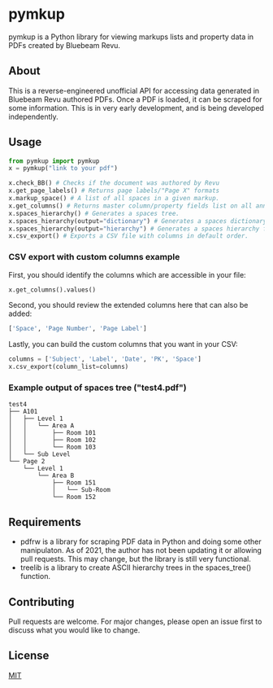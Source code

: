 # pymkup

pymkup is a Python library for viewing markups lists and property data in PDFs created by Bluebeam Revu.

## About

This is a reverse-engineered unofficial API for accessing data generated in Bluebeam Revu authored PDFs. Once a PDF is loaded, it can be scraped for some information. This is in very early development, and is being developed independently.

## Usage

```python
from pymkup import pymkup
x = pymkup("link to your pdf")

x.check_BB() # Checks if the document was authored by Revu
x.get_page_labels() # Returns page labels/"Page X" formats
x.markup_space() # A list of all spaces in a given markup.
x.get_columns() # Returns master column/property fields list on all annotations
x.spaces_hierarchy() # Generates a spaces tree.
x.spaces_hierarchy(output="dictionary") # Generates a spaces dictionary three levels deep.
x.spaces_hierarchy(output="hierarchy") # Generates a spaces hierarchy for use in the columns list.
x.csv_export() # Exports a CSV file with columns in default order.
```

### CSV export with custom columns example

First, you should identify the columns which are accessible in your file:
```python
x.get_columns().values()
```

Second, you should review the extended columns here that can also be added:
```python
['Space', 'Page Number', 'Page Label']
```

Lastly, you can build the custom columns that you want in your CSV:
```python
columns = ['Subject', 'Label', 'Date', 'PK', 'Space']
x.csv_export(column_list=columns)
```

### Example output of spaces tree ("test4.pdf")

```
test4
├── A101
│   ├── Level 1
│   │   └── Area A
│   │       ├── Room 101
│   │       ├── Room 102
│   │       └── Room 103
│   └── Sub Level
└── Page 2
    └── Level 1
        └── Area B
            ├── Room 151
            │   └── Sub-Room
            └── Room 152
```

## Requirements

- pdfrw is a library for scraping PDF data in Python and doing some other manipulaton. As of 2021, the author has not been updating it or allowing pull requests. This may change, but the library is still very functional.
- treelib is a library to create ASCII hierarchy trees in the spaces_tree() function.

## Contributing

Pull requests are welcome. For major changes, please open an issue first to discuss what you would like to change.

## License

[MIT](https://choosealicense.com/licenses/mit/)
